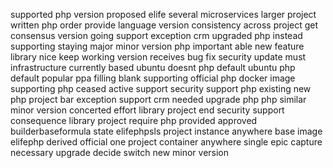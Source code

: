 supported php version proposed elife several microservices larger project written php order provide language version consistency across project get consensus version going support exception crm upgraded php instead supporting staying major minor version php important able new feature library nice keep working version receives bug fix security update must infrastructure currently based ubuntu doesnt php default ubuntu php default popular ppa filling blank supporting official php docker image supporting php ceased active support security support php existing new php project bar exception support crm needed upgrade php php similar minor version concerted effort library project end security support consequence library project require php provided approved builderbaseformula state elifephpsls project instance anywhere base image elifephp derived official one project container anywhere single epic capture necessary upgrade decide switch new minor version